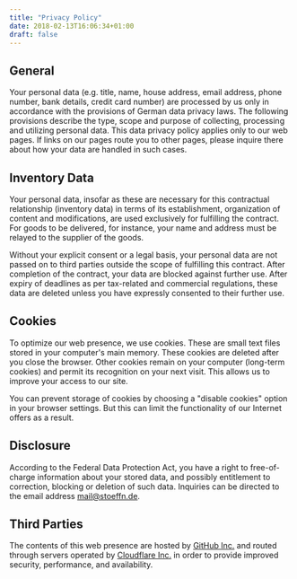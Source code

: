 ```yaml
---
title: "Privacy Policy"
date: 2018-02-13T16:06:34+01:00
draft: false
---
```


## General
Your personal data (e.g. title, name, house address, email address, phone number, bank details, credit card number) are processed by us only in accordance with the provisions of German data privacy laws. The following provisions describe the type, scope and purpose of collecting, processing and utilizing personal data. This data privacy policy applies only to our web pages. If links on our pages route you to other pages, please inquire there about how your data are handled in such cases.

## Inventory Data
Your personal data, insofar as these are necessary for this contractual relationship (inventory data) in terms of its establishment, organization of content and modifications, are used exclusively for fulfilling the contract. For goods to be delivered, for instance, your name and address must be relayed to the supplier of the goods.

Without your explicit consent or a legal basis, your personal data are not passed on to third parties outside the scope of fulfilling this contract. After completion of the contract, your data are blocked against further use. After expiry of deadlines as per tax-related and commercial regulations, these data are deleted unless you have expressly consented to their further use.

## Cookies
To optimize our web presence, we use cookies. These are small text files stored in your computer's main memory. These cookies are deleted after you close the browser. Other cookies remain on your computer (long-term cookies) and permit its recognition on your next visit. This allows us to improve your access to our site.

You can prevent storage of cookies by choosing a "disable cookies" option in your browser settings. But this can limit the functionality of our Internet offers as a result.

## Disclosure
According to the Federal Data Protection Act, you have a right to free-of-charge information about your stored data, and possibly entitlement to correction, blocking or deletion of such data. Inquiries can be directed to the email address [mail@stoeffn.de](mailto:mail@stoeffn.de).

## Third Parties
The contents of this web presence are hosted by [GitHub Inc.](https://github.com) and routed through servers operated by [Cloudflare Inc.](https://www.cloudflare.com) in order to provide improved security, performance, and availability.
